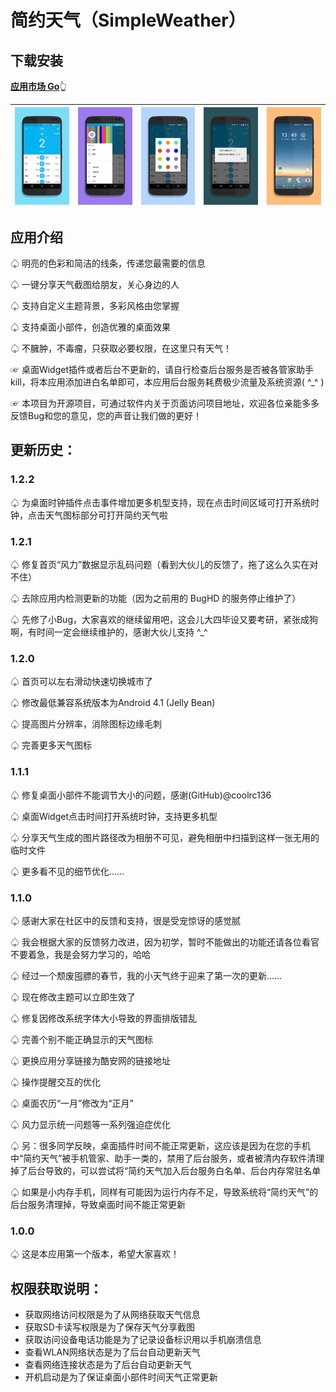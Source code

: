# 简约天气（SimpleWeather）

## 下载安装

**[应用市场 Go](https://www.coolapk.com/apk/online.laoliang.simpleweather)**👆

| ![screener_20170125(135156)](README/screener_20170125(135156).png) | ![screener_20170125(135238)](README/screener_20170125(135238).png) | ![screener_20170125(135310)](README/screener_20170125(135310).png) | ![screener_20170125(135417)](README/screener_20170125(135417).png) | ![screener_20170125(140336)](README/screener_20170125(140336).png) |
| :----------------------------------------------------------: | :----------------------------------------------------------: | :----------------------------------------------------------: | :----------------------------------------------------------: | :----------------------------------------------------------: |



## 应用介绍

♤ 明亮的色彩和简洁的线条，传递您最需要的信息

♤ 一键分享天气截图给朋友，关心身边的人

♤ 支持自定义主题背景，多彩风格由您掌握

♤ 支持桌面小部件，创造优雅的桌面效果

♤ 不臃肿，不毒瘤，只获取必要权限，在这里只有天气！

☞ 桌面Widget插件或者后台不更新的，请自行检查后台服务是否被各管家助手kill，将本应用添加进白名单即可，本应用后台服务耗费极少流量及系统资源( ^_^ )

☞ 本项目为开源项目，可通过软件内关于页面访问项目地址，欢迎各位亲能多多反馈Bug和您的意见，您的声音让我们做的更好！



## 更新历史：

### 1.2.2

♤ 为桌面时钟插件点击事件增加更多机型支持，现在点击时间区域可打开系统时钟，点击天气图标部分可打开简约天气啦



### 1.2.1

♤ 修复首页“风力”数据显示乱码问题（看到大伙儿的反馈了，拖了这么久实在对不住）

♤ 去除应用内检测更新的功能（因为之前用的 BugHD 的服务停止维护了）

♤ 先修了小Bug，大家喜欢的继续留用吧，这会儿大四毕设又要考研，紧张成狗啊，有时间一定会继续维护的，感谢大伙儿支持 ^_^



### 1.2.0

♤ 首页可以左右滑动快速切换城市了

♤ 修改最低兼容系统版本为Android 4.1 (Jelly Bean)

♤ 提高图片分辨率，消除图标边缘毛刺

♤ 完善更多天气图标



### 1.1.1

♤ 修复桌面小部件不能调节大小的问题，感谢(GitHub)@coolrc136

♤ 桌面Widget点击时间打开系统时钟，支持更多机型

♤ 分享天气生成的图片路径改为相册不可见，避免相册中扫描到这样一张无用的临时文件

♤ 更多看不见的细节优化……



### 1.1.0

♤ 感谢大家在社区中的反馈和支持，很是受宠惊讶的感觉腻

♤ 我会根据大家的反馈努力改进，因为初学，暂时不能做出的功能还请各位看官不要着急，我是会努力学习的，哈哈

♤ 经过一个颓废囤膘的春节，我的小天气终于迎来了第一次的更新……

♤ 现在修改主题可以立即生效了

♤ 修复因修改系统字体大小导致的界面排版错乱

♤ 完善个别不能正确显示的天气图标

♤ 更换应用分享链接为酷安网的链接地址

♤ 操作提醒交互的优化

♤ 桌面农历“一月”修改为“正月”

♤ 风力显示统一问题等一系列强迫症优化

♤ 另：很多同学反映，桌面插件时间不能正常更新，这应该是因为在您的手机中“简约天气”被手机管家、助手一类的，禁用了后台服务，或者被清内存软件清理掉了后台导致的，可以尝试将“简约天气加入后台服务白名单、后台内存常驻名单

♤ 如果是小内存手机，同样有可能因为运行内存不足，导致系统将“简约天气”的后台服务清理掉，导致桌面时间不能正常更新



### 1.0.0

♤ 这是本应用第一个版本，希望大家喜欢！



## 权限获取说明：

- 获取网络访问权限是为了从网络获取天气信息
- 获取SD卡读写权限是为了保存天气分享截图
- 获取访问设备电话功能是为了记录设备标识用以手机崩溃信息
- 查看WLAN网络状态是为了后台自动更新天气
- 查看网络连接状态是为了后台自动更新天气
- 开机启动是为了保证桌面小部件时间天气正常更新
